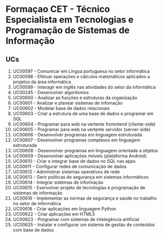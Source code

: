 # Formaçao CET - Técnico Especialista em Tecnologias e Programação de Sistemas de Informação

## UCs

01. UC00597 - Comunicar em Língua portuguesa no setor informática
02. UC00598 - Efetuar operações e cálculos matemáticos aplicados a projetos da área informática
03. UC00599 - Interagir em inglês nas atividades do setor da informática
04. UC00245 - Desenvolver algoritomos
05. UC00600 - Analizar as funções e estruturas da organização
06. UC00601 - Analizar e planear sistemas de infomação
07. UC00602 - Modelar base de dados relacionais
08. UC00603 - Criar a estrutura de uma base de dados e programar em SQL
09. UC00604 - Programar para web na vertente fromntend (cliente-side)
10. UC00605 - Programar para web na vertente servidor (server-side)
11. UC00606 - Desenvolver programas em linguagem estruturada
12. UC00607 - Desenvolver programas complexos em linguagem estruturada
13. UC00608 - Desenvolver programas em linguagem orientada a objetos
14. UC00609 - Desenvolver aplicações móveis (plataforma Android)
15. UC00610 - Criar e integrar base de dados no SQL nas apps
16. UC00611 - Configurar redes de comunicação de dados
17. UC00612 - Administrar sistemas operativos de rede
18. UC00613 - Gerir politicas de segurança em sistemas informáticos
19. UC00614 - Integrar sistemas de informação
20. UC00615 - Esenvolver projeto de tecnologias e programação de sistemas de informação
21. UC00616 - Implementar as normas de segurança e saúde no trabalho no setor de informática
22. UC00618 - Criar aplicações em linguagem Python
23. UC00622 - Criar aplicações em HTML5
24. UC00623 - Programar com sistemas de intelegência artificial
25. UC00625 - Instalar e configurar um sistema de gestão de conteúdos com base de dados

##


